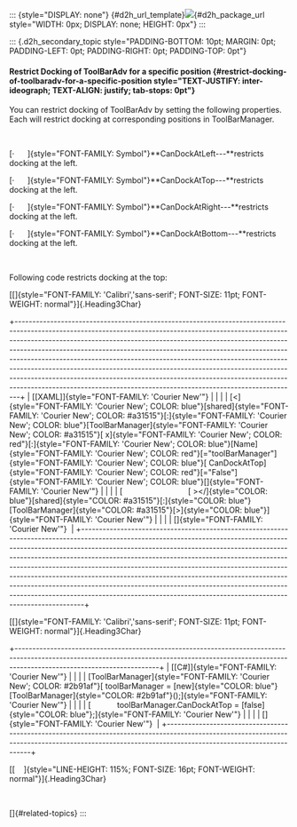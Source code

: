 ::: {style="DISPLAY: none"}
[](ms-xhelp:///?Id=d2h_url_template){#d2h_url_template}![](!package_url!){#d2h_package_url style="WIDTH: 0px; DISPLAY: none; HEIGHT: 0px"}
:::

::: {.d2h_secondary_topic style="PADDING-BOTTOM: 10pt; MARGIN: 0pt; PADDING-LEFT: 0pt; PADDING-RIGHT: 0pt; PADDING-TOP: 0pt"}
#### Restrict Docking of ToolBarAdv for a specific position {#restrict-docking-of-toolbaradv-for-a-specific-position style="TEXT-JUSTIFY: inter-ideograph; TEXT-ALIGN: justify; tab-stops: 0pt"}

You can restrict docking of ToolBarAdv by setting the following properties. Each will restrict docking at corresponding positions in ToolBarManager.

 

[·      ]{style="FONT-FAMILY: Symbol"}**CanDockAtLeft---**restricts docking at the left.

[·      ]{style="FONT-FAMILY: Symbol"}**CanDockAtTop---**restricts docking at the left.

[·      ]{style="FONT-FAMILY: Symbol"}**CanDockAtRight---**restricts docking at the left.

[·      ]{style="FONT-FAMILY: Symbol"}**CanDockAtBottom---**restricts docking at the left.

 

Following code restricts docking at the top:

[[]{style="FONT-FAMILY: 'Calibri','sans-serif'; FONT-SIZE: 11pt; FONT-WEIGHT: normal"}]{.Heading3Char} 

+-------------------------------------------------------------------------------------------------------------------------------------------------------------------------------------------------------------------------------------------------------------------------------------------------------------------------------------------------------------------------------------------------------------------------------------------------------------------------------------------------------------------------------------------------------------------------------------------------------------------------------------------------+
| [\[XAML\]]{style="FONT-FAMILY: 'Courier New'"}                                                                                                                                                                                                                                                                                                                                                                                                                                                                                                                                                                                                  |
|                                                                                                                                                                                                                                                                                                                                                                                                                                                                                                                                                                                                                                                 |
| [\<]{style="FONT-FAMILY: 'Courier New'; COLOR: blue"}[shared]{style="FONT-FAMILY: 'Courier New'; COLOR: #a31515"}[:]{style="FONT-FAMILY: 'Courier New'; COLOR: blue"}[ToolBarManager]{style="FONT-FAMILY: 'Courier New'; COLOR: #a31515"}[ x]{style="FONT-FAMILY: 'Courier New'; COLOR: red"}[:]{style="FONT-FAMILY: 'Courier New'; COLOR: blue"}[Name]{style="FONT-FAMILY: 'Courier New'; COLOR: red"}[=\"toolBarManager\"]{style="FONT-FAMILY: 'Courier New'; COLOR: blue"}[ CanDockAtTop]{style="FONT-FAMILY: 'Courier New'; COLOR: red"}[=\"False\"]{style="FONT-FAMILY: 'Courier New'; COLOR: blue"}[]{style="FONT-FAMILY: 'Courier New'"} |
|                                                                                                                                                                                                                                                                                                                                                                                                                                                                                                                                                                                                                                                 |
| [                              [ \>\</]{style="COLOR: blue"}[shared]{style="COLOR: #a31515"}[:]{style="COLOR: blue"}[ToolBarManager]{style="COLOR: #a31515"}[\>]{style="COLOR: blue"}]{style="FONT-FAMILY: 'Courier New'"}                                                                                                                                                                                                                                                                                                                                                                                                                      |
|                                                                                                                                                                                                                                                                                                                                                                                                                                                                                                                                                                                                                                                 |
| []{style="FONT-FAMILY: 'Courier New'"}                                                                                                                                                                                                                                                                                                                                                                                                                                                                                                                                                                                                          |
+-------------------------------------------------------------------------------------------------------------------------------------------------------------------------------------------------------------------------------------------------------------------------------------------------------------------------------------------------------------------------------------------------------------------------------------------------------------------------------------------------------------------------------------------------------------------------------------------------------------------------------------------------+

[[]{style="FONT-FAMILY: 'Calibri','sans-serif'; FONT-SIZE: 11pt; FONT-WEIGHT: normal"}]{.Heading3Char} 

+----------------------------------------------------------------------------------------------------------------------------------------------------------------------------------------------------+
| [\[C#\]]{style="FONT-FAMILY: 'Courier New'"}                                                                                                                                                       |
|                                                                                                                                                                                                    |
| [ToolBarManager]{style="FONT-FAMILY: 'Courier New'; COLOR: #2b91af"}[ toolBarManager = [new]{style="COLOR: blue"} [ToolBarManager]{style="COLOR: #2b91af"}();]{style="FONT-FAMILY: 'Courier New'"} |
|                                                                                                                                                                                                    |
| [            toolBarManager.CanDockAtTop = [false]{style="COLOR: blue"};]{style="FONT-FAMILY: 'Courier New'"}                                                                                      |
|                                                                                                                                                                                                    |
| []{style="FONT-FAMILY: 'Courier New'"}                                                                                                                                                             |
+----------------------------------------------------------------------------------------------------------------------------------------------------------------------------------------------------+

[[    ]{style="LINE-HEIGHT: 115%; FONT-SIZE: 16pt; FONT-WEIGHT: normal"}]{.Heading3Char}

 

[]{#related-topics}
:::
